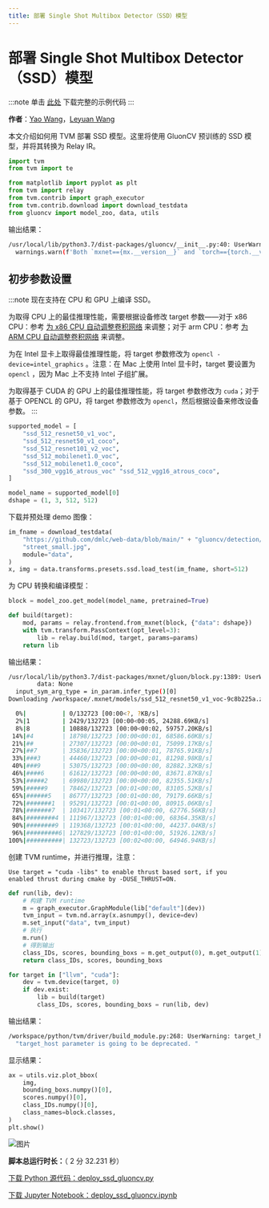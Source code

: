 ```yaml
---
title: 部署 Single Shot Multibox Detector（SSD）模型
---
```


# 部署 Single Shot Multibox Detector（SSD）模型

:::note
单击 [此处](https://tvm.apache.org/docs/how_to/deploy_models/deploy_ssd_gluoncv.html#sphx-glr-download-how-to-deploy-models-deploy-ssd-gluoncv-py) 下载完整的示例代码
:::

**作者**：[Yao Wang](https://github.com/kevinthesun)，[Leyuan Wang](https://github.com/Laurawly)

本文介绍如何用 TVM 部署 SSD 模型。这里将使用 GluonCV 预训练的 SSD 模型，并将其转换为 Relay IR。

``` python
import tvm
from tvm import te

from matplotlib import pyplot as plt
from tvm import relay
from tvm.contrib import graph_executor
from tvm.contrib.download import download_testdata
from gluoncv import model_zoo, data, utils
```

输出结果：

``` bash
/usr/local/lib/python3.7/dist-packages/gluoncv/__init__.py:40: UserWarning: Both `mxnet==1.6.0` and `torch==1.11.0+cpu` are installed. You might encounter increased GPU memory footprint if both framework are used at the same time.
  warnings.warn(f'Both `mxnet=={mx.__version__}` and `torch=={torch.__version__}` are installed. '
```

## 初步参数设置

:::note
现在支持在 CPU 和 GPU 上编译 SSD。

为取得 CPU 上的最佳推理性能，需要根据设备修改 target 参数——对于 x86 CPU：参考 [为 x86 CPU 自动调整卷积网络](/docs/how_to/autotune/autotuning_x86) 来调整；对于 arm CPU：参考 [为 ARM CPU 自动调整卷积网络](/docs/how_to/autotune/autotuning_arm) 来调整。

为在 Intel 显卡上取得最佳推理性能，将 target 参数修改为 `opencl -device=intel_graphics` 。注意：在 Mac 上使用 Intel 显卡时，target 要设置为 `opencl` ，因为 Mac 上不支持 Intel 子组扩展。

为取得基于 CUDA 的 GPU 上的最佳推理性能，将 target 参数修改为 `cuda`；对于基于 OPENCL 的 GPU，将 target 参数修改为 `opencl`，然后根据设备来修改设备参数。
:::

``` python
supported_model = [
    "ssd_512_resnet50_v1_voc",
    "ssd_512_resnet50_v1_coco",
    "ssd_512_resnet101_v2_voc",
    "ssd_512_mobilenet1.0_voc",
    "ssd_512_mobilenet1.0_coco",
    "ssd_300_vgg16_atrous_voc" "ssd_512_vgg16_atrous_coco",
]

model_name = supported_model[0]
dshape = (1, 3, 512, 512)
```

下载并预处理 demo 图像：

``` python
im_fname = download_testdata(
    "https://github.com/dmlc/web-data/blob/main/" + "gluoncv/detection/street_small.jpg?raw=true",
    "street_small.jpg",
    module="data",
)
x, img = data.transforms.presets.ssd.load_test(im_fname, short=512)
```

为 CPU 转换和编译模型：

``` python
block = model_zoo.get_model(model_name, pretrained=True)

def build(target):
    mod, params = relay.frontend.from_mxnet(block, {"data": dshape})
    with tvm.transform.PassContext(opt_level=3):
        lib = relay.build(mod, target, params=params)
    return lib
```

输出结果：

``` bash
/usr/local/lib/python3.7/dist-packages/mxnet/gluon/block.py:1389: UserWarning: Cannot decide type for the following arguments. Consider providing them as input:
        data: None
  input_sym_arg_type = in_param.infer_type()[0]
Downloading /workspace/.mxnet/models/ssd_512_resnet50_v1_voc-9c8b225a.zip from https://apache-mxnet.s3-accelerate.dualstack.amazonaws.com/gluon/models/ssd_512_resnet50_v1_voc-9c8b225a.zip...

  0%|          | 0/132723 [00:00<?, ?KB/s]
  2%|1         | 2429/132723 [00:00<00:05, 24288.69KB/s]
  8%|8         | 10888/132723 [00:00<00:02, 59757.20KB/s]
 14%|#4        | 18798/132723 [00:00<00:01, 68586.60KB/s]
 21%|##        | 27307/132723 [00:00<00:01, 75099.17KB/s]
 27%|##7       | 35836/132723 [00:00<00:01, 78765.91KB/s]
 33%|###3      | 44460/132723 [00:00<00:01, 81298.98KB/s]
 40%|###9      | 53075/132723 [00:00<00:00, 82882.32KB/s]
 46%|####6     | 61612/132723 [00:00<00:00, 83671.87KB/s]
 53%|#####2    | 69980/132723 [00:00<00:00, 82355.51KB/s]
 59%|#####9    | 78462/132723 [00:01<00:00, 83105.52KB/s]
 65%|######5   | 86777/132723 [00:01<00:00, 79179.66KB/s]
 72%|#######1  | 95291/132723 [00:01<00:00, 80915.06KB/s]
 78%|#######7  | 103417/132723 [00:01<00:00, 62776.56KB/s]
 84%|########4 | 111967/132723 [00:01<00:00, 68364.35KB/s]
 90%|########9 | 119368/132723 [00:01<00:00, 44237.04KB/s]
 96%|#########6| 127829/132723 [00:01<00:00, 51926.12KB/s]
100%|##########| 132723/132723 [00:02<00:00, 64946.94KB/s]
```

创建 TVM runtime，并进行推理，注意：

``` text
Use target = "cuda -libs" to enable thrust based sort, if you
enabled thrust during cmake by -DUSE_THRUST=ON.
```

``` python
def run(lib, dev):
    # 构建 TVM runtime
    m = graph_executor.GraphModule(lib["default"](dev))
    tvm_input = tvm.nd.array(x.asnumpy(), device=dev)
    m.set_input("data", tvm_input)
    # 执行
    m.run()
    # 得到输出
    class_IDs, scores, bounding_boxs = m.get_output(0), m.get_output(1), m.get_output(2)
    return class_IDs, scores, bounding_boxs

for target in ["llvm", "cuda"]:
    dev = tvm.device(target, 0)
    if dev.exist:
        lib = build(target)
        class_IDs, scores, bounding_boxs = run(lib, dev)
```

输出结果：

``` bash
/workspace/python/tvm/driver/build_module.py:268: UserWarning: target_host parameter is going to be deprecated. Please pass in tvm.target.Target(target, host=target_host) instead.
  "target_host parameter is going to be deprecated. "
```

显示结果：

``` python
ax = utils.viz.plot_bbox(
    img,
    bounding_boxs.numpy()[0],
    scores.numpy()[0],
    class_IDs.numpy()[0],
    class_names=block.classes,
)
plt.show()
```

 ![图片](https://tvm.apache.org/docs/_images/sphx_glr_deploy_ssd_gluoncv_001.png)

**脚本总运行时长：**（ 2 分 32.231 秒）

[下载 Python 源代码：deploy_ssd_gluoncv.py](https://tvm.apache.org/docs/_downloads/cccb17d28e5e8b2e94ea8cd5ec59f6ed/deploy_ssd_gluoncv.py)

[下载 Jupyter Notebook：deploy_ssd_gluoncv.ipynb](https://tvm.apache.org/docs/_downloads/d92aacfae35477bed0f7f60aa8d2714e/deploy_ssd_gluoncv.ipynb)
